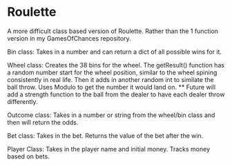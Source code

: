 # Roulette
A more difficult class based version of Roulette. Rather than the 1 function version in my GamesOfChances repository. 


Bin class:
    Takes in a number and can return a dict of all possible wins for it.

Wheel class:
    Creates the 38 bins for the wheel. 
    The getResult() function has a random number start for the wheel position, similar to the wheel spining consistently in real life. 
        Then it adds in another random int to similate the ball throw. 
        Uses Modulo to get the number it would land on. 
        ** Future will add a strength function to the ball from the dealer to have each dealer throw differently. 

Outcome class:
    Takes in a number or string from the wheel/bin class and then will return the odds. 

Bet class:
    Takes in the bet. Returns the value of the bet after the win. 

Player Class:
    Takes in the player name and initial money. Tracks money based on bets. 